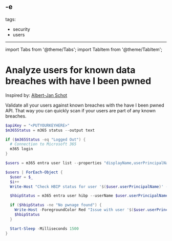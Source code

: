 -e <!-- DISCLAIMER: All secrets, passwords, and sensitive values in this document are examples only and not real credentials. -->
---
tags:  
  - security
  - users
---

import Tabs from '@theme/Tabs';
import TabItem from '@theme/TabItem';

# Analyze users for known data breaches with have I been pwned

Inspired by: [Albert-Jan Schot](https://www.cloudappie.nl/cli-microsoft-haveibeenpwned-status/)

Validate all your users against known breaches with the have I been pwned API. That way you can quickly scan if your users are part of any known breaches.

<Tabs>
  <TabItem value="PowerShell">

  ```powershell
  $apiKey = "<PUTYOURKEYHERE>"
  $m365Status = m365 status --output text

  if ($m365Status -eq "Logged Out") {
    # Connection to Microsoft 365
    m365 login
  }

  $users = m365 entra user list --properties "displayName,userPrincipalName" | ConvertFrom-Json

  $users | ForEach-Object {
    $user = $_
    $i++
    Write-Host "Check HBIP status for user '$($user.userPrincipalName)' - ($i/$($users.length))"

    $hbipStatus = m365 entra user hibp --userName $user.userPrincipalName --apiKey $apiKey --verbose | ConvertFrom-Json

    if ($hbipStatus -ne "No pwnage found") {
      Write-Host -ForegroundColor Red "Issue with user '$($user.userPrincipalName)'"
      $hbipStatus
    }

    Start-Sleep -Milliseconds 1500
  }
  ```

  </TabItem>
</Tabs>
